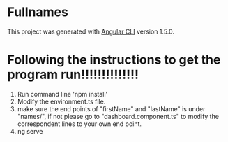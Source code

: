 # Fullnames

This project was generated with [Angular CLI](https://github.com/angular/angular-cli) version 1.5.0.

# Following the instructions to get the program run!!!!!!!!!!!!!!
1. Run command line 'npm install'
2. Modify the environment.ts file.
3. make sure the end points of "firstName" and "lastName" is under "names/", if not please go to
"dashboard.component.ts" to modify the correspondent lines to your own end point.
4. ng serve
